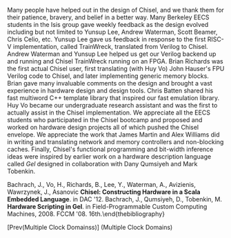 Many people have helped out in the design of Chisel, and we thank them
for their patience, bravery, and belief in a better way.  Many
Berkeley EECS students in the Isis group gave weekly feedback as the
design evolved including but not limited to Yunsup Lee, Andrew
Waterman, Scott Beamer, Chris Celio, etc.  Yunsup Lee gave us feedback
in response to the first RISC-V implementation, called TrainWreck,
translated from Verilog to Chisel.  Andrew Waterman and Yunsup Lee
helped us get our Verilog backend up and running and Chisel TrainWreck
running on an FPGA.  Brian Richards was the first actual Chisel user,
first translating (with Huy Vo) John Hauser's FPU Verilog code to
Chisel, and later implementing generic memory blocks.  Brian gave many
invaluable comments on the design and brought a vast experience in
hardware design and design tools.  Chris Batten shared his fast
multiword C++ template library that inspired our fast emulation
library.  Huy Vo became our undergraduate research assistant and was
the first to actually assist in the Chisel implementation.  We
appreciate all the EECS students who participated in the Chisel
bootcamp and proposed and worked on hardware design projects all of
which pushed the Chisel envelope.  We appreciate the work that James
Martin and Alex Williams did in writing and translating network and
memory controllers and non-blocking caches.  Finally, Chisel's
functional programming and bit-width inference ideas were inspired by
earlier work on a hardware description language called *Gel* designed in
collaboration with Dany Qumsiyeh and Mark Tobenkin.

<!--- Who else? --->

Bachrach, J., Vo, H., Richards, B., Lee, Y., Waterman, A., Avizienis, Wawrzynek, J., Asanovic
 **Chisel: Constructing Hardware in a Scala Embedded Language**.
in DAC '12.
Bachrach, J., Qumsiyeh, D., Tobenkin, M.
 **Hardware Scripting in Gel**.
in Field-Programmable Custom Computing Machines, 2008. FCCM '08. 16th.\end{thebibliography}

[Prev(Multiple Clock Domainss)]  (Multiple Clock Domains)